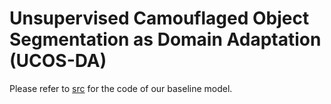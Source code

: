 # Unsupervised Camouflaged Object Segmentation as Domain Adaptation (UCOS-DA)

Please refer to [src](https://github.com/OOD-CV-Submission-ID-8/UCOS-DA/tree/main/src) for the code of our baseline model.
